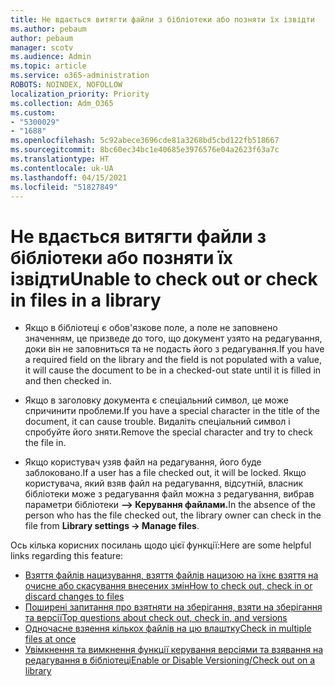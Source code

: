 ```yaml
---
title: Не вдається витягти файли з бібліотеки або позняти їх ізвідти
ms.author: pebaum
author: pebaum
manager: scotv
ms.audience: Admin
ms.topic: article
ms.service: o365-administration
ROBOTS: NOINDEX, NOFOLLOW
localization_priority: Priority
ms.collection: Adm_O365
ms.custom:
- "5300029"
- "1688"
ms.openlocfilehash: 5c92abece3696cde81a3268bd5cbd122fb518667
ms.sourcegitcommit: 8bc60ec34bc1e40685e3976576e04a2623f63a7c
ms.translationtype: HT
ms.contentlocale: uk-UA
ms.lasthandoff: 04/15/2021
ms.locfileid: "51827849"
---
```

# <a name="unable-to-check-out-or-check-in-files-in-a-library"></a><span data-ttu-id="8eb6e-102">Не вдається витягти файли з бібліотеки або позняти їх ізвідти</span><span class="sxs-lookup"><span data-stu-id="8eb6e-102">Unable to check out or check in files in a library</span></span>

- <span data-ttu-id="8eb6e-103">Якщо в бібліотеці є обов'язкове поле, а поле не заповнено значенням, це призведе до того, що документ узято на редагування, доки він не заповниться та не подасть його з редагування.</span><span class="sxs-lookup"><span data-stu-id="8eb6e-103">If you have a required field on the library and the field is not populated with a value, it will cause the document to be in a checked-out state until it is filled in and then checked in.</span></span>

- <span data-ttu-id="8eb6e-104">Якщо в заголовку документа є спеціальний символ, це може спричинити проблеми.</span><span class="sxs-lookup"><span data-stu-id="8eb6e-104">If you have a special character in the title of the document, it can cause trouble.</span></span> <span data-ttu-id="8eb6e-105">Видаліть спеціальний символ і спробуйте його зняти.</span><span class="sxs-lookup"><span data-stu-id="8eb6e-105">Remove the special character and try to check the file in.</span></span>

- <span data-ttu-id="8eb6e-106">Якщо користувач узяв файл на редагування, його буде заблоковано.</span><span class="sxs-lookup"><span data-stu-id="8eb6e-106">If a user has a file checked out, it will be locked.</span></span>  <span data-ttu-id="8eb6e-107">Якщо користувача, який взяв файл на редагування, відсутній, власник бібліотеки може з редагування файл можна з редагування, вибрав параметри бібліотеки **–> Керування файлами.**</span><span class="sxs-lookup"><span data-stu-id="8eb6e-107">In the absence of the person who has the file checked out, the library owner can check in the file from **Library settings -> Manage files**.</span></span>

<span data-ttu-id="8eb6e-108">Ось кілька корисних посилань щодо цієї функції:</span><span class="sxs-lookup"><span data-stu-id="8eb6e-108">Here are some helpful links regarding this feature:</span></span>

- [<span data-ttu-id="8eb6e-109">Взяття файлів нацизування, взяття файлів нацизою на їхнє взяття на очисне або скасування внесених змін</span><span class="sxs-lookup"><span data-stu-id="8eb6e-109">How to check out, check in or discard changes to files</span></span>](https://support.office.com/article/check-out-check-in-or-discard-changes-to-files-in-a-library-7e2c12a9-a874-4393-9511-1378a700f6de)
- [<span data-ttu-id="8eb6e-110">Поширені запитання про взятняти на зберігання, взяти на зберігання та версії</span><span class="sxs-lookup"><span data-stu-id="8eb6e-110">Top questions about check out, check in, and versions</span></span>](https://support.office.com/article/Top-questions-about-check-out-check-in-and-versions-7E941339-E972-4C7A-A79A-80A1FCF84076)
- [<span data-ttu-id="8eb6e-111">Одночасне взяення кількох файлів на цю влаштку</span><span class="sxs-lookup"><span data-stu-id="8eb6e-111">Check in multiple files at once</span></span>](https://support.office.com/article/check-out-check-in-or-discard-changes-to-files-in-a-library-7e2c12a9-a874-4393-9511-1378a700f6de)
- [<span data-ttu-id="8eb6e-112">Увімкнення та вимкнення функції керування версіями та взявання на редагування в бібліотеці</span><span class="sxs-lookup"><span data-stu-id="8eb6e-112">Enable or Disable Versioning/Check out on a library</span></span>](https://support.office.com/article/enable-and-configure-versioning-for-a-list-or-library-1555d642-23ee-446a-990a-bcab618c7a37)
